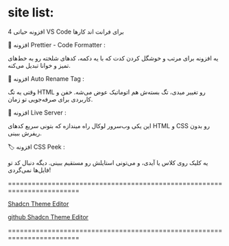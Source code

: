 # site list:


4 افزونه حیاتی VS Code برای فرانت اند کارها

💠 افزونه Prettier - Code Formatter :

یه افزونه برای مرتب و خوشگل کردن کدت که با یه دکمه، کدهای شلخته رو به خط‌های تمیز و خوانا تبدیل می‌کنه.

📕 افزونه Auto Rename Tag :

وقتی یه تگ HTML رو تغییر میدی، تگ بسته‌ش هم اتوماتیک عوض می‌شه. خفن و کاربردی برای صرفه‌جویی تو زمان.

🏃 افزونه Live Server :

این یکی وب‌سرور لوکال راه میندازه که بتونی سریع کدهای HTML و CSS رو بدون ریفرش ببینی.

🏷 افزونه CSS Peek :

یه کلیک روی کلاس یا آیدی، و می‌تونی استایلش رو مستقیم ببینی. دیگه دنبال کد تو فایل‌ها نمی‌گردی!

========================================================================


[ Shadcn Theme Editor ](https://shadcnstudio.com/)


[ github Shadcn Theme Editor ](https://github.com/themeselection/shadcn-studio)

========================================================================


